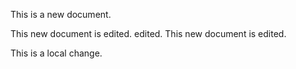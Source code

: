 
This is a new document. 

This new document is edited. edited.
This new document is edited.

This is a local change.



